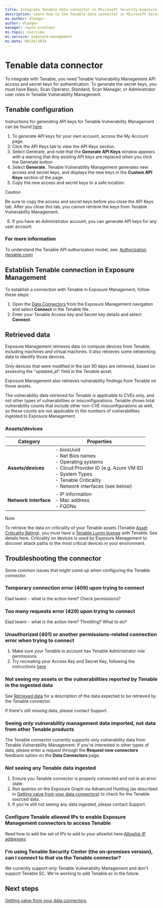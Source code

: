 ```yaml
---
title: Integrate Tenable data connector in Microsoft Security Exposure Management
description: Learn how to the Tenable data connector in Microsoft Security Exposure Management.
ms.author: dlanger
author: dlanger
manager: rayne-wiselman
ms.topic: overview
ms.service: exposure-management
ms.date: 09/24/2024
---
```


# Tenable data connector

To integrate with Tenable, you need Tenable Vulnerability Management API access and secret keys for authentication. To generate the secret keys, you must have  Basic, Scan Operator, Standard, Scan Manager, or Administrator user roles in Tenable Vulnerability Management.

## Tenable configuration

Instructions for generating API keys for Tenable Vulnerability Management can be found [here](https://docs.tenable.com/vulnerability-management/Content/Settings/my-account/GenerateAPIKey.htm).

1. To generate API keys for your own account, access the My Account page.
2. Click the API Keys tab to view the API Keys section.
3. Select Generate, and note that the **Generate API Keys** window appears with a warning that Any existing API keys are replaced when you click the Generate button
4. Select **Generate.** Tenable Vulnerability Management generates new access and secret keys, and displays the new keys in the **Custom API Keys** section of the page.
5. Copy the new access and secret keys to a safe location.

> [!CAUTION]
>
> Be sure to copy the access and secret keys before you close the API Keys tab. After you close this tab, you cannot retrieve the keys from Tenable Vulnerability Management.

 6. If you have an Administrator account, you can generate API keys for any user account.

### For more information

To understand the Tenable API authorization model, see: [Authorization (tenable.com)](https://nam06.safelinks.protection.outlook.com/?url=https%3A%2F%2Fdeveloper.tenable.com%2Fdocs%2Fauthorization&data=05|02|dlanger@microsoft.com|2f15f56aca59477d800108dcfdb761d8|72f988bf86f141af91ab2d7cd011db47|1|0|638664211268030543|Unknown|TWFpbGZsb3d8eyJFbXB0eU1hcGkiOnRydWUsIlYiOiIwLjAuMDAwMCIsIlAiOiJXaW4zMiIsIkFOIjoiTWFpbCIsIldUIjoyfQ%3D%3D|0|||&sdata=HMJD9P0Nqfot0ghZx9ZC7mmremd58oPuuKkVqGDmf1A%3D&reserved=0)

## Establish Tenable connection in Exposure Management

To establish a connection with Tenable in Exposure Management, follow these steps:

1. Open the [Data Connectors](https://security.microsoft.com/exposure-data-connectors) from the Exposure Management navigation and select **Connect** in the Tenable tile.
1. Enter your Tenable Access key and Secret key details and select **Connect**.

## Retrieved data

Exposure Management retrieves data on compute devices from Tenable, including machines and virtual machines. It also retrieves some networking data to identify those devices.

Only devices that were modified in the last 90 days are retrieved, based on assessing the "updated_at" field in the Tenable asset.

Exposure Management also retrieves vulnerability findings from Tenable on those assets.

The vulnerability data retrieved for Tenable is applicable to CVEs only, and not other types of vulnerabilities or misconfigurations. Tenable shows total vulnerability counts that include other non-CVE misconfigurations as well, so these counts are not applicable to the numbers of vulnerabilities ingested to Exposure Management.

### Assets/devices

| Category         | Properties                                                                 |
|------------------|----------------------------------------------------------------------------|
| **Assets/devices** | - biosUuid<br>- Net Bios names<br>- Operating systems<br>- Cloud Provider ID (e.g. Azure VM ID)<br>- System Types<br>- Tenable Criticality<br>- Network interfaces (see below) |
| **Network interface** | - IP information<br>- Mac address<br>- FQDNs |

> [!NOTE]
>
> To retrieve the data on criticality of your Tenable assets (Tenable [Asset Criticality Rating](https://nam06.safelinks.protection.outlook.com/?url=https%3A%2F%2Fdocs.tenable.com%2Fvulnerability-management%2FContent%2FLumin%2FLuminMetrics.htm%23ACR&data=05|02|dlanger@microsoft.com|2f15f56aca59477d800108dcfdb761d8|72f988bf86f141af91ab2d7cd011db47|1|0|638664211268041890|Unknown|TWFpbGZsb3d8eyJFbXB0eU1hcGkiOnRydWUsIlYiOiIwLjAuMDAwMCIsIlAiOiJXaW4zMiIsIkFOIjoiTWFpbCIsIldUIjoyfQ%3D%3D|0|||&sdata=vvsho76yIUdOqtQjjHLFvz8wyZ%2BD5Z694b6USengAso%3D&reserved=0)), you must have a [Tenable Lumin license](https://nam06.safelinks.protection.outlook.com/?url=https%3A%2F%2Fdocs.tenable.com%2Fvulnerability-management%2FContent%2FLumin%2FLuminGetStarted.htm&data=05|02|dlanger@microsoft.com|2f15f56aca59477d800108dcfdb761d8|72f988bf86f141af91ab2d7cd011db47|1|0|638664211268053146|Unknown|TWFpbGZsb3d8eyJFbXB0eU1hcGkiOnRydWUsIlYiOiIwLjAuMDAwMCIsIlAiOiJXaW4zMiIsIkFOIjoiTWFpbCIsIldUIjoyfQ%3D%3D|0|||&sdata=Jn%2FcNYVEFw4RdsRkHK4hF6f9%2FR9NPiSf9GQxAaz8zFQ%3D&reserved=0) with Tenable. See details here. Criticality on devices is used by Exposure Management to discover attack paths to the most critical devices in your environment.

## Troubleshooting the connector

Some common issues that might come up when configuring the Tenable connector.

### Temporary connection error (409) upon trying to connect

Elad Iwanir - what is the action here? Check permissions?

### Too many requests error (429) upon trying to connect

Elad Iwanir - what is the action here? Throttling? What to do?

### Unauthorized (401) or another permissions-related connection error when trying to connect

1. Make sure your Tenable.io account has Tenable Administrator role permissions
2. Try recreating your Access Key and Secret Key, following the instructions [here](https://docs.tenable.com/vulnerability-management/Content/Settings/my-account/GenerateAPIKey.htm)

### Not seeing my assets or the vulnerabilities reported by Tenable in the ingested data

See [Retrieved data](#retrieved-data) for a description of the data expected to be retrieved by the Tenable connector.

If there's still missing data, please contact Support.

### Seeing only vulnerability management data imported, not data from other Tenable products

The Tenable connector currently supports only vulnerability data from Tenable Vulnerability Management. If you're interested in other types of data, please enter a request through the **Request new connectors** feedback option on the **Data Connectors** page.

### Not seeing any Tenable data ingested

1. Ensure you Tenable connector is properly connected and not in an error state.
2. Run queries on the Exposure Graph via Advanced Hunting (as described in [Getting value from your data connectors](value-data-connectors.md)) to check for the Tenable sourced data.
3. If you're still not seeing any data ingested, please contact Support.

### Configure Tenable allowed IPs to enable Exposure Management connectors to access Tenable

Read how to add the set of IPs to add to your allowlist here:[Allowlist IP addresses](configure-data-connectors.md#allowlist-ip-addresses)

### I'm using Tenable Security Center (the on-premises version), can I connect to that via the Tenable connector?

We currently support only Tenable Vulnerability Management and don't support Tenable SC. We're working to add Tenable.sc in the future.

## Next steps

[Getting value from your data connectors](value-data-connectors.md).
